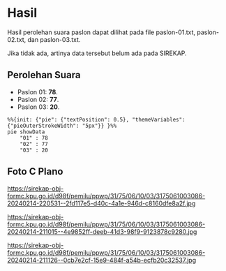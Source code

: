 # Hasil

Hasil perolehan suara paslon dapat dilihat pada file paslon-01.txt, paslon-02.txt, dan paslon-03.txt.

Jika tidak ada, artinya data tersebut belum ada pada SIREKAP.

## Perolehan Suara

 * Paslon 01: **78**.
 * Paslon 02: **77**.
 * Paslon 03: **20**.

```mermaid
%%{init: {"pie": {"textPosition": 0.5}, "themeVariables": {"pieOuterStrokeWidth": "5px"}} }%%
pie showData
    "01" : 78
    "02" : 77
    "03" : 20
```
## Foto C Plano

https://sirekap-obj-formc.kpu.go.id/d98f/pemilu/ppwp/31/75/06/10/03/3175061003086-20240214-220531--2fd117e5-d40c-4a1e-946d-c8160dfe8a2f.jpg

https://sirekap-obj-formc.kpu.go.id/d98f/pemilu/ppwp/31/75/06/10/03/3175061003086-20240214-211015--4e9852ff-deeb-41d3-98f9-9123878c9280.jpg

https://sirekap-obj-formc.kpu.go.id/d98f/pemilu/ppwp/31/75/06/10/03/3175061003086-20240214-211126--0cb7e2cf-15e9-484f-a54b-ecfb20c32537.jpg
